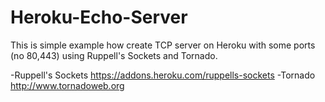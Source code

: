 # Heroku-Echo-Server
This is simple example how create TCP server on Heroku with some ports (no 80,443) using Ruppell's Sockets and Tornado.

-Ruppell's Sockets https://addons.heroku.com/ruppells-sockets
-Tornado http://www.tornadoweb.org
